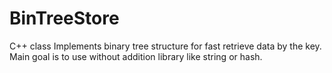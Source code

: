 # BinTreeStore
C++ class Implements binary tree structure  for fast retrieve data by the key. Main goal is to use without addition library like string or hash.

